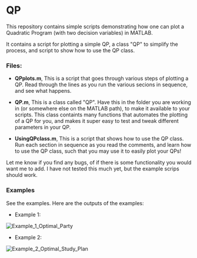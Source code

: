 # QP
This repository contains simple scripts demonstrating how one can plot a Quadratic Program (with two decision variables) in MATLAB.

It contains a script for plotting a simple QP, a class "QP" to simplify the process, and script to show how to use the QP class.

### Files:

- **QPplots.m**, This is a script that goes through various steps of plotting a QP. Read through the lines as you run the various secions in sequence, and see what happens.

- **QP.m**, This is a class called "QP". Have this in the folder you are working in (or somewhere else on the MATLAB path), to make it available to your scripts. This class containts many functions that automates the plotting of a QP for you, and makes it super easy to test and tweak different parameters in your QP.

- **UsingQPclass.m**, This is a script that shows how to use the QP class. Run each section in sequence as you read the comments, and learn how to use the QP class, such that you may use it to easily plot your QPs!

Let me know if you find any bugs, of if there is some functionality you would want me to add.
I have not tested this much yet, but the example scrips should work.

### Examples

See the examples. Here are the outputs of the examples:

- Example 1:

![Example_1_Optimal_Party](https://user-images.githubusercontent.com/55924651/219601053-89facfa8-b9e8-47d8-a406-95d8815be31d.png)

- Example 2:

![Example_2_Optimal_Study_Plan](https://user-images.githubusercontent.com/55924651/219601061-c82b33dd-5ec0-43c9-b9a3-c8689fa9698b.png)


